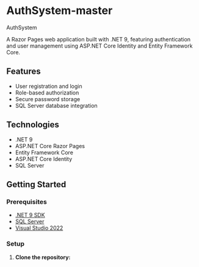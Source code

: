 # AuthSystem-master
AuthSystem

A Razor Pages web application built with .NET 9, featuring authentication and user management using ASP.NET Core Identity and Entity Framework Core.

## Features

- User registration and login
- Role-based authorization
- Secure password storage
- SQL Server database integration

## Technologies

- .NET 9
- ASP.NET Core Razor Pages
- Entity Framework Core
- ASP.NET Core Identity
- SQL Server

## Getting Started

### Prerequisites

- [.NET 9 SDK](https://dotnet.microsoft.com/download/dotnet/9.0)
- [SQL Server](https://www.microsoft.com/en-us/sql-server/sql-server-downloads)
- [Visual Studio 2022](https://visualstudio.microsoft.com/)

### Setup

1. **Clone the repository:**
